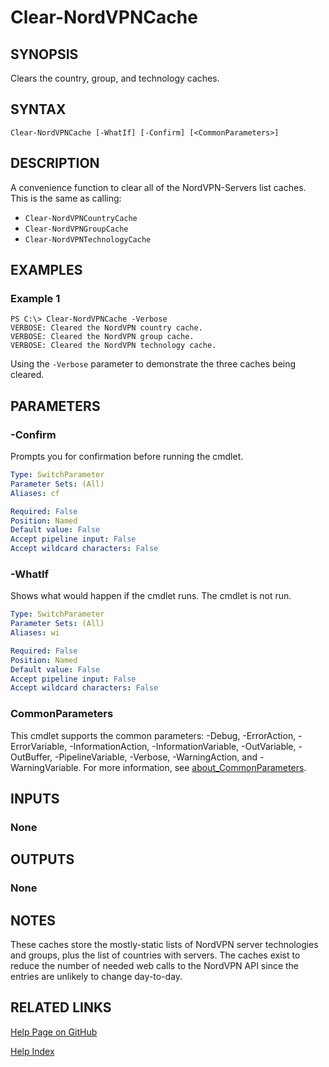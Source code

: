 ﻿
# Clear-NordVPNCache

## SYNOPSIS
Clears the country, group, and technology caches.

## SYNTAX

```
Clear-NordVPNCache [-WhatIf] [-Confirm] [<CommonParameters>]
```

## DESCRIPTION
A convenience function to clear all of the NordVPN-Servers list caches.
This is the same as calling:

- `Clear-NordVPNCountryCache`
- `Clear-NordVPNGroupCache`
- `Clear-NordVPNTechnologyCache`

## EXAMPLES

### Example 1
```
PS C:\> Clear-NordVPNCache -Verbose
VERBOSE: Cleared the NordVPN country cache.
VERBOSE: Cleared the NordVPN group cache.
VERBOSE: Cleared the NordVPN technology cache.
```

Using the `-Verbose` parameter to demonstrate the three caches being cleared.

## PARAMETERS

### -Confirm
Prompts you for confirmation before running the cmdlet.

```yaml
Type: SwitchParameter
Parameter Sets: (All)
Aliases: cf

Required: False
Position: Named
Default value: False
Accept pipeline input: False
Accept wildcard characters: False
```

### -WhatIf
Shows what would happen if the cmdlet runs.
The cmdlet is not run.

```yaml
Type: SwitchParameter
Parameter Sets: (All)
Aliases: wi

Required: False
Position: Named
Default value: False
Accept pipeline input: False
Accept wildcard characters: False
```

### CommonParameters
This cmdlet supports the common parameters: -Debug, -ErrorAction, -ErrorVariable, -InformationAction, -InformationVariable, -OutVariable, -OutBuffer, -PipelineVariable, -Verbose, -WarningAction, and -WarningVariable. For more information, see [about_CommonParameters](http://go.microsoft.com/fwlink/?LinkID=113216).

## INPUTS

### None
## OUTPUTS

### None
## NOTES
These caches store the mostly-static lists of NordVPN server technologies and groups, plus the list of countries with servers.
The caches exist to reduce the number of needed web calls to the NordVPN API since the entries are unlikely to change day-to-day.

## RELATED LINKS

[Help Page on GitHub](https://github.com/TheFreeman193/NordVPN-Servers/blob/master/docs/Clear-NordVPNCache.md)

[Help Index](./INDEX.md)
